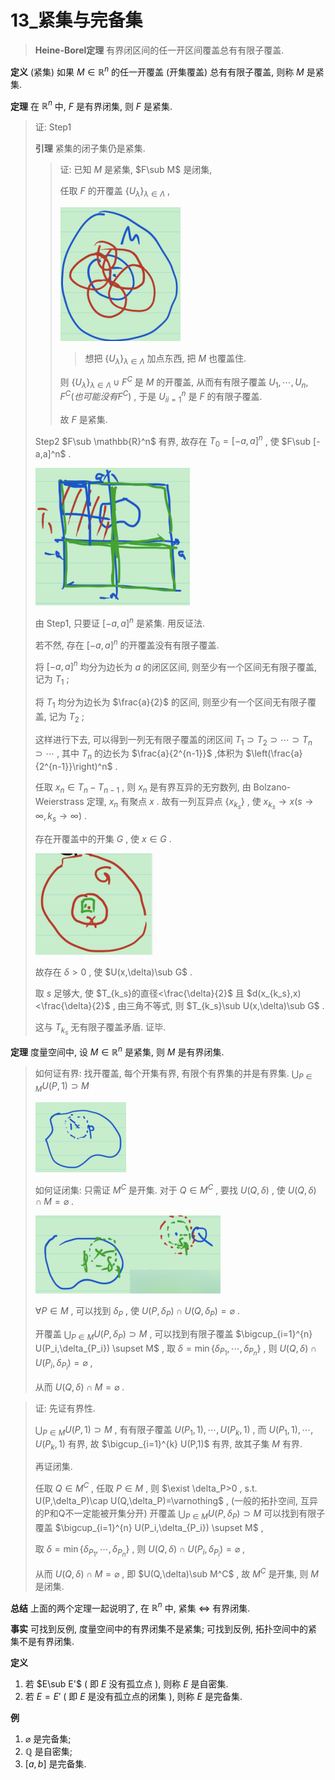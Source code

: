 # 13_紧集与完备集

> **Heine-Borel定理** 有界闭区间的任一开区间覆盖总有有限子覆盖.

**定义** (紧集) 如果 $M\in  \mathbb{R}^n$ 的任一开覆盖 (开集覆盖) 总有有限子覆盖, 则称 $M$ 是紧集.

**定理** 在 $\mathbb{R}^n$ 中, $F$ 是有界闭集, 则 $F$ 是紧集.

> 证: Step1
>
> **引理** 紧集的闭子集仍是紧集.
>
> >  证: 已知 $M$ 是紧集, $F\sub M$ 是闭集, 
> >
> > 任取 $F$ 的开覆盖 $\{U_\lambda \}_{\lambda \in \Lambda}$ ,
> >
> >  ![image-20211216163109980](13_紧集与完备集.assets/image-20211216163109980.png)
> >
> > > 想把 $\{U_\lambda \}_{\lambda \in \Lambda}$ 加点东西, 把 $M$ 也覆盖住.
> >
> > 则 $\{U_\lambda \}_{\lambda \in \Lambda}\cup F^C$ 是 $M$ 的开覆盖, 从而有有限子覆盖 $U_1,\cdots, U_n,F^C(也可能没有F^C)$ , 于是 ${U_i}_{i=1}^{n}$ 是 $F$ 的有限子覆盖.
> >
> > 故 $F$ 是紧集.
>
> Step2 $F\sub \mathbb{R}^n$ 有界, 故存在 $T_0=[-a,a]^n$ , 使 $F\sub [-a,a]^n$ . 
>
> ![image-20211216164037616](13_紧集与完备集.assets/image-20211216164037616.png)
>
> 由 Step1, 只要证 $[-a,a]^n$ 是紧集. 用反证法.
>
> 若不然, 存在 $[-a,a]^n$ 的开覆盖没有有限子覆盖.
>
> 将 $[-a,a]^n$ 均分为边长为 $a$ 的闭区区间, 则至少有一个区间无有限子覆盖, 记为 $T_1$ ;
>
> 将 $T_1$ 均分为边长为 $\frac{a}{2}$ 的区间, 则至少有一个区间无有限子覆盖, 记为 $T_2$ ;
>
> 这样进行下去, 可以得到一列无有限子覆盖的闭区间 $T_1\supset T_2\supset \cdots \supset T_n\supset\cdots$ , 其中 $T_n$ 的边长为 $\frac{a}{2^{n-1}}$ ,体积为 $\left(\frac{a}{2^{n-1}}\right)^n$ . 
>
> 任取 $x_n \in T_n-T_{n-1}$ , 则 ${x_n}$ 是有界互异的无穷数列, 由 Bolzano-Weierstrass 定理, ${x_n}$ 有聚点 $x$ . 故有一列互异点 $\{x_{k_s}\}$ , 使 $x_{k_s}\to x(s\to \infty, k_s\to \infty)$ .
>
> 存在开覆盖中的开集 $G$ , 使 $x\in G$ .
>
> ![image-20211216165429211](13_紧集与完备集.assets/image-20211216165429211.png)
>
> 故存在 $\delta>0$ , 使 $U(x,\delta)\sub G$ .
>
> 取 $s$ 足够大, 使 $T_{k_s}的直径<\frac{\delta}{2}$ 且 $d(x_{k_s},x)<\frac{\delta}{2}$ , 由三角不等式, 则 $T_{k_s}\sub U(x,\delta)\sub G$ .
>
> 这与 $T_{k_s}$ 无有限子覆盖矛盾. 证毕.

**定理** 度量空间中, 设 $M\in \mathbb{R}^n$ 是紧集, 则 $M$ 是有界闭集.

> 如何证有界: 找开覆盖, 每个开集有界, 有限个有界集的并是有界集. $\bigcup_{P\in M} U(P,1) \supset M$
>
> ![image-20211216180338419](13_紧集与完备集.assets/image-20211216180338419.png)
>
> 如何证闭集: 只需证 $M^C$ 是开集. 对于 $Q\in M^C$ , 要找 $U(Q,\delta)$ , 使 $U(Q,\delta)\cap M=\varnothing$ .
>
> ![image-20211216182052534](13_紧集与完备集.assets/image-20211216182052534.png)
>
> $\forall P\in M$ , 可以找到 $\delta_P$ , 使 $U(P,\delta_P)\cap U(Q,\delta_P)=\varnothing$ .
>
> 开覆盖 $\bigcup_{P\in M} U(P,\delta_P) \supset M$ , 可以找到有限子覆盖 $\bigcup_{i=1}^{n} U(P_i,\delta_{P_i}) \supset M$ , 取 $\delta = \min\{\delta_{P_1},\cdots,\delta_{P_n}\}$ , 则 $U(Q,\delta)\cap U(P_i,\delta_{P_i})=\varnothing$ , 
>
> 从而 $U(Q,\delta)\cap M=\varnothing$ .

> 证: 先证有界性.
>
> $\bigcup_{P\in M} U(P,1) \supset M$ , 有有限子覆盖 $U(P_1,1),\cdots,U(P_k,1)$ , 而 $U(P_1,1),\cdots,U(P_k,1)$ 有界, 故 $\bigcup_{i=1}^{k} U(P,1)$ 有界, 故其子集 $M$ 有界.
>
> 再证闭集.
>
> 任取 $Q\in M^C$ , 任取 $P\in M$ , 则 $\exist \delta_P>0 , s.t. U(P,\delta_P)\cap U(Q,\delta_P)=\varnothing$ , (一般的拓扑空间, 互异的P和Q不一定能被开集分开) 开覆盖 $\bigcup_{P\in M} U(P,\delta_P) \supset M$ 可以找到有限子覆盖 $\bigcup_{i=1}^{n} U(P_i,\delta_{P_i}) \supset M$ ,
>
> 取 $\delta = \min\{\delta_{P_1},\cdots,\delta_{P_n}\}$ , 则 $U(Q,\delta)\cap U(P_i,\delta_{P_i})=\varnothing$ , 
>
> 从而 $U(Q,\delta)\cap M=\varnothing$ , 即 $U(Q,\delta)\sub M^C$ , 故 $M^C$ 是开集, 则 $M$ 是闭集.

**总结** 上面的两个定理一起说明了, 在 $\mathbb{R}^n$ 中, 紧集 $\Leftrightarrow$ 有界闭集.

**事实** 可找到反例, 度量空间中的有界闭集不是紧集;  可找到反例, 拓扑空间中的紧集不是有界闭集.

**定义** 

1. 若 $E\sub E'$ ( 即 $E$ 没有孤立点 ), 则称 $E$ 是自密集.
2. 若 $E = E'$ ( 即 $E$ 是没有孤立点的闭集 ), 则称 $E$ 是完备集.

**例** 

1. $\varnothing$ 是完备集;
2. $\mathbb{Q}$ 是自密集;
3. $[a, b]$ 是完备集.


